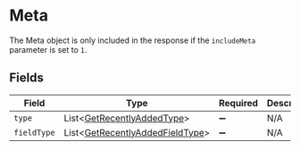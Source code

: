# Meta

The Meta object is only included in the response if the `includeMeta` parameter is set to `1`.



## Fields

| Field                                                                                   | Type                                                                                    | Required                                                                                | Description                                                                             |
| --------------------------------------------------------------------------------------- | --------------------------------------------------------------------------------------- | --------------------------------------------------------------------------------------- | --------------------------------------------------------------------------------------- |
| `type`                                                                                  | List<[GetRecentlyAddedType](../../models/operations/GetRecentlyAddedType.md)>           | :heavy_minus_sign:                                                                      | N/A                                                                                     |
| `fieldType`                                                                             | List<[GetRecentlyAddedFieldType](../../models/operations/GetRecentlyAddedFieldType.md)> | :heavy_minus_sign:                                                                      | N/A                                                                                     |
